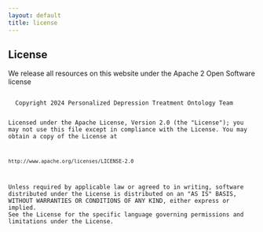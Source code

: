 ```yaml
---
layout: default
title: license
---
```


## License

We release all resources on this website under the Apache 2 Open Software license

<code>
  Copyright 2024 Personalized Depression Treatment Ontology Team

Licensed under the Apache License, Version 2.0 (the "License");
you may not use this file except in compliance with the License.
You may obtain a copy of the License at

    http://www.apache.org/licenses/LICENSE-2.0

Unless required by applicable law or agreed to in writing, software
distributed under the License is distributed on an "AS IS" BASIS,
WITHOUT WARRANTIES OR CONDITIONS OF ANY KIND, either express or implied.
See the License for the specific language governing permissions and
limitations under the License.
  </code>

<!--<iframe src="files/License.pdf" style="width: 100%;height: 700px;border: none;"></iframe>-->
